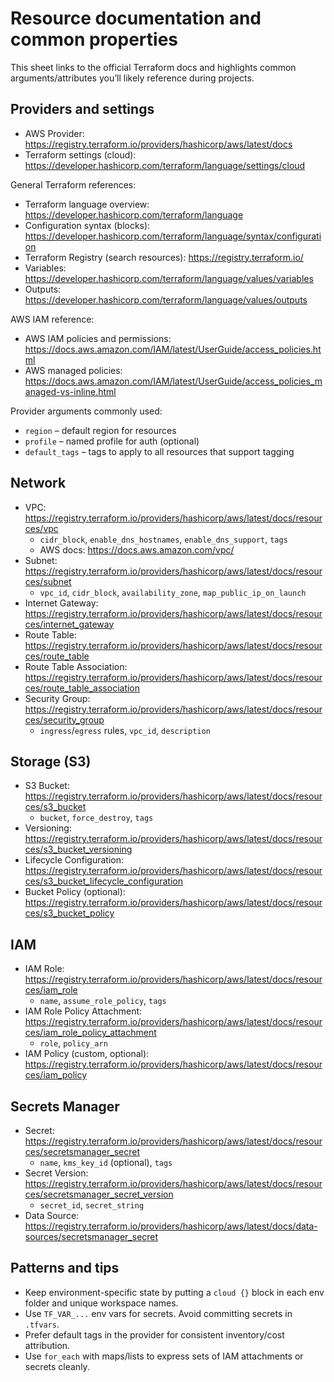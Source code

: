 # Resource documentation and common properties

This sheet links to the official Terraform docs and highlights common arguments/attributes you’ll likely reference during projects.

## Providers and settings

-  AWS Provider: https://registry.terraform.io/providers/hashicorp/aws/latest/docs
-  Terraform settings (cloud): https://developer.hashicorp.com/terraform/language/settings/cloud

General Terraform references:

-  Terraform language overview: https://developer.hashicorp.com/terraform/language
-  Configuration syntax (blocks): https://developer.hashicorp.com/terraform/language/syntax/configuration
-  Terraform Registry (search resources): https://registry.terraform.io/
-  Variables: https://developer.hashicorp.com/terraform/language/values/variables
-  Outputs: https://developer.hashicorp.com/terraform/language/values/outputs

AWS IAM reference:

-  AWS IAM policies and permissions: https://docs.aws.amazon.com/IAM/latest/UserGuide/access_policies.html
-  AWS managed policies: https://docs.aws.amazon.com/IAM/latest/UserGuide/access_policies_managed-vs-inline.html

Provider arguments commonly used:

-  `region` – default region for resources
-  `profile` – named profile for auth (optional)
-  `default_tags` – tags to apply to all resources that support tagging

## Network

-  VPC: https://registry.terraform.io/providers/hashicorp/aws/latest/docs/resources/vpc
   -  `cidr_block`, `enable_dns_hostnames`, `enable_dns_support`, `tags`
   -  AWS docs: https://docs.aws.amazon.com/vpc/
-  Subnet: https://registry.terraform.io/providers/hashicorp/aws/latest/docs/resources/subnet
   -  `vpc_id`, `cidr_block`, `availability_zone`, `map_public_ip_on_launch`
-  Internet Gateway: https://registry.terraform.io/providers/hashicorp/aws/latest/docs/resources/internet_gateway
-  Route Table: https://registry.terraform.io/providers/hashicorp/aws/latest/docs/resources/route_table
-  Route Table Association: https://registry.terraform.io/providers/hashicorp/aws/latest/docs/resources/route_table_association
-  Security Group: https://registry.terraform.io/providers/hashicorp/aws/latest/docs/resources/security_group
   -  `ingress`/`egress` rules, `vpc_id`, `description`

## Storage (S3)

-  S3 Bucket: https://registry.terraform.io/providers/hashicorp/aws/latest/docs/resources/s3_bucket
   -  `bucket`, `force_destroy`, `tags`
-  Versioning: https://registry.terraform.io/providers/hashicorp/aws/latest/docs/resources/s3_bucket_versioning
-  Lifecycle Configuration: https://registry.terraform.io/providers/hashicorp/aws/latest/docs/resources/s3_bucket_lifecycle_configuration
-  Bucket Policy (optional): https://registry.terraform.io/providers/hashicorp/aws/latest/docs/resources/s3_bucket_policy

## IAM

-  IAM Role: https://registry.terraform.io/providers/hashicorp/aws/latest/docs/resources/iam_role
   -  `name`, `assume_role_policy`, `tags`
-  IAM Role Policy Attachment: https://registry.terraform.io/providers/hashicorp/aws/latest/docs/resources/iam_role_policy_attachment
   -  `role`, `policy_arn`
-  IAM Policy (custom, optional): https://registry.terraform.io/providers/hashicorp/aws/latest/docs/resources/iam_policy

## Secrets Manager

-  Secret: https://registry.terraform.io/providers/hashicorp/aws/latest/docs/resources/secretsmanager_secret
   -  `name`, `kms_key_id` (optional), `tags`
-  Secret Version: https://registry.terraform.io/providers/hashicorp/aws/latest/docs/resources/secretsmanager_secret_version
   -  `secret_id`, `secret_string`
-  Data Source: https://registry.terraform.io/providers/hashicorp/aws/latest/docs/data-sources/secretsmanager_secret

## Patterns and tips

-  Keep environment-specific state by putting a `cloud {}` block in each env folder and unique workspace names.
-  Use `TF_VAR_...` env vars for secrets. Avoid committing secrets in `.tfvars`.
-  Prefer default tags in the provider for consistent inventory/cost attribution.
-  Use `for_each` with maps/lists to express sets of IAM attachments or secrets cleanly.

